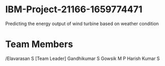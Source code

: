 # IBM-Project-21166-1659774471
Predicting the energy output of wind turbine based on weather condition
# Team Members
/Elavarasan S [Team Leader]
Gandhikumar S
Gowsik M P
Harish Kumar S
